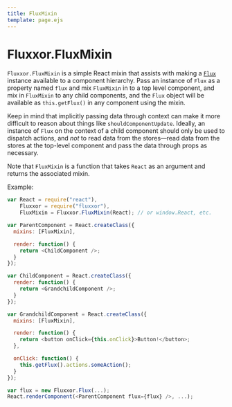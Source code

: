 ```yaml
---
title: FluxMixin
template: page.ejs
---
```


Fluxxor.FluxMixin
=================

`Fluxxor.FluxMixin` is a simple React mixin that assists with making a [`Flux`](/documentation/flux.html) instance available to a component hierarchy. Pass an instance of `Flux` as a property named `flux` and mix `FluxMixin` in to a top level component, and mix in `FluxMixin` to any child components, and the `Flux` object will be available as `this.getFlux()` in any component using the mixin.

Keep in mind that implicitly passing data through context can make it more difficult to reason about things like `shouldComponentUpdate`. Ideally, an instance of `Flux` on the context of a child component should only be used to dispatch actions, and *not* to read data from the stores—read data from the stores at the top-level component and pass the data through props as necessary.

Note that `FluxMixin` is a function that takes `React` as an argument and returns the associated mixin.

Example:

```javascript
var React = require("react"),
    Fluxxor = require("fluxxor"),
    FluxMixin = Fluxxor.FluxMixin(React); // or window.React, etc.

var ParentComponent = React.createClass({
  mixins: [FluxMixin],

  render: function() {
    return <ChildComponent />;
  }
});

var ChildComponent = React.createClass({
  render: function() {
    return <GrandchildComponent />;
  }
});

var GrandchildComponent = React.createClass({
  mixins: [FluxMixin],

  render: function() {
    return <button onClick={this.onClick}>Button!</button>;
  },

  onClick: function() {
    this.getFlux().actions.someAction();
  }
});

var flux = new Fluxxor.Flux(...);
React.renderComponent(<ParentComponent flux={flux} />, ...);
```

